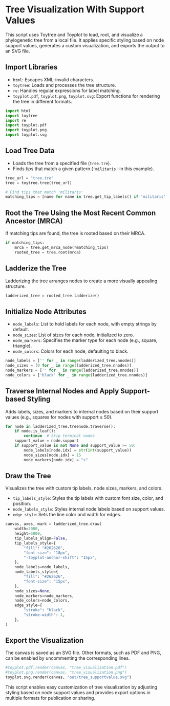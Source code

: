 # Tree Visualization With Support Values

This script uses Toytree and Toyplot to load, root, and visualize a phylogenetic tree from a local file. It applies specific styling based on node support values, generates a custom visualization, and exports the output to an SVG file.

## Import Libraries

- `html`: Escapes XML-invalid characters.
- `toytree`: Loads and processes the tree structure.
- `re`: Handles regular expressions for label matching.
- `toyplot.pdf`, `toyplot.png`, `toyplot.svg`: Export functions for rendering the tree in different formats.

```python
import html
import toytree
import re
import toyplot.pdf
import toyplot.png
import toyplot.svg
```

## Load Tree Data

- Loads the tree from a specified file (`tree.tre`).
- Finds tips that match a given pattern (`'militaris'` in this example).

```python
tree_url = "tree.tre"
tree = toytree.tree(tree_url)

# Find tips that match 'militaris'
matching_tips = [name for name in tree.get_tip_labels() if 'militaris' in name]
```

## Root the Tree Using the Most Recent Common Ancestor (MRCA)

If matching tips are found, the tree is rooted based on their MRCA.

```python
if matching_tips:
    mrca = tree.get_mrca_node(*matching_tips)
    rooted_tree = tree.root(mrca)
```

## Ladderize the Tree

Ladderizing the tree arranges nodes to create a more visually appealing structure.

```python
ladderized_tree = rooted_tree.ladderize()
```

## Initialize Node Attributes

- `node_labels`: List to hold labels for each node, with empty strings by default.
- `node_sizes`: List of sizes for each node, initialized to zero.
- `node_markers`: Specifies the marker type for each node (e.g., square, triangle).
- `node_colors`: Colors for each node, defaulting to black.

```python
node_labels = ['' for _ in range(ladderized_tree.nnodes)]
node_sizes = [0 for _ in range(ladderized_tree.nnodes)]
node_markers = ['' for _ in range(ladderized_tree.nnodes)]
node_colors = ['black' for _ in range(ladderized_tree.nnodes)]
```

## Traverse Internal Nodes and Apply Support-based Styling

Adds labels, sizes, and markers to internal nodes based on their support values (e.g., squares for nodes with support ≥ 50).

```python
for node in ladderized_tree.treenode.traverse():
    if node.is_leaf():
        continue  # Skip terminal nodes
    support_value = node.support
    if support_value is not None and support_value >= 50:
        node_labels[node.idx] = str(int(support_value))
        node_sizes[node.idx] = 15
        node_markers[node.idx] = "s"
```

## Draw the Tree

Visualizes the tree with custom tip labels, node sizes, markers, and colors.

- `tip_labels_style`: Styles the tip labels with custom font size, color, and position.
- `node_labels_style`: Styles internal node labels based on support values.
- `edge_style`: Sets the line color and width for edges.

```python
canvas, axes, mark = ladderized_tree.draw(
    width=2000,
    height=5000,
    tip_labels_align=False,
    tip_labels_style={
        "fill": "#262626",
        "font-size": "18px",
        "-toyplot-anchor-shift": "15px",
    },
    node_labels=node_labels,
    node_labels_style={
        "fill": "#262626",
        "font-size": "15px",
    },
    node_sizes=None,
    node_markers=node_markers,
    node_colors=node_colors,
    edge_style={
        "stroke": "black", 
        "stroke-width": 1,
    },
)
```

## Export the Visualization

The canvas is saved as an SVG file. Other formats, such as PDF and PNG, can be enabled by uncommenting the corresponding lines.

```python
#toyplot.pdf.render(canvas, "tree_visualization.pdf")
#toyplot.png.render(canvas, "tree_visualization.png")
toyplot.svg.render(canvas, "out/tree_supportvalue.svg")
```

This script enables easy customization of tree visualization by adjusting styling based on node support values and provides export options in multiple formats for publication or sharing.
```
